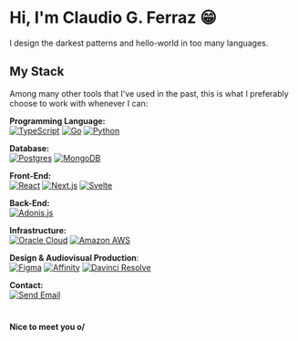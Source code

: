 # Hi, I'm Claudio G. Ferraz 😁

I design the darkest patterns and hello-world in too many languages.

## My Stack

Among many other tools that I've used in the past, this is what I preferably choose to work with whenever I can:

**Programming Language:**  
[![TypeScript](https://img.shields.io/badge/TypeScript-3178C6?style=for-the-badge&logo=typescript&logoColor=white)](#)
[![Go](https://img.shields.io/badge/Go-3178C6?style=for-the-badge&logo=go&logoColor=white)](#)
[![Python](https://img.shields.io/badge/Python-3776AB?style=for-the-badge&logo=python&logoColor=white)](#)  

**Database:**  
[![Postgres](https://img.shields.io/badge/Postgres-003545?style=for-the-badge&logo=postgresql&logoColor=white)](#)
[![MongoDB](https://img.shields.io/badge/MongoDB-47A248?style=for-the-badge&logo=mongodb&logoColor=white)](#)

**Front-End:**  
[![React](https://img.shields.io/badge/React-61DAFB?style=for-the-badge&logo=react&logoColor=black)](#)
[![Next.js](https://img.shields.io/badge/Next.js-000000?style=for-the-badge&logo=nextdotjs&logoColor=white)](#)
[![Svelte](https://img.shields.io/badge/Svelte-FF3E00?style=for-the-badge&logo=svelte&logoColor=white)](#)  

**Back-End:**  
[![Adonis.js](https://img.shields.io/badge/Adonis-5A45FF?style=for-the-badge&logo=adonisjs&logoColor=white)](#)

**Infrastructure:**  
[![Oracle Cloud](https://img.shields.io/badge/Oracle%20Cloud-C74634?style=for-the-badge&logo=oracle&logoColor=white)](#)
[![Amazon AWS](https://img.shields.io/badge/AWS-232F3E?style=for-the-badge&logo=amazonaws&logoColor=white)](#)  

**Design & Audiovisual Production**:  
[![Figma](https://img.shields.io/badge/Figma-F24E1E?style=for-the-badge&logo=figma&logoColor=white)](#)
[![Affinity](https://img.shields.io/badge/Affinity-000000?style=for-the-badge&logo=affinity&logoColor=white)](#)
[![Davinci Resolve](https://img.shields.io/badge/Davinci%20Resolve-000000?style=for-the-badge&logo=davinci-resolve&logoColor=white)](#)

**Contact:**  
[![Send Email](https://img.shields.io/badge/Send_Email-EA4335?style=for-the-badge&logo=gmail&logoColor=white)](mailto:contact@claudioferraz.com "Send me an email.")  

#

**Nice to meet you o/**

